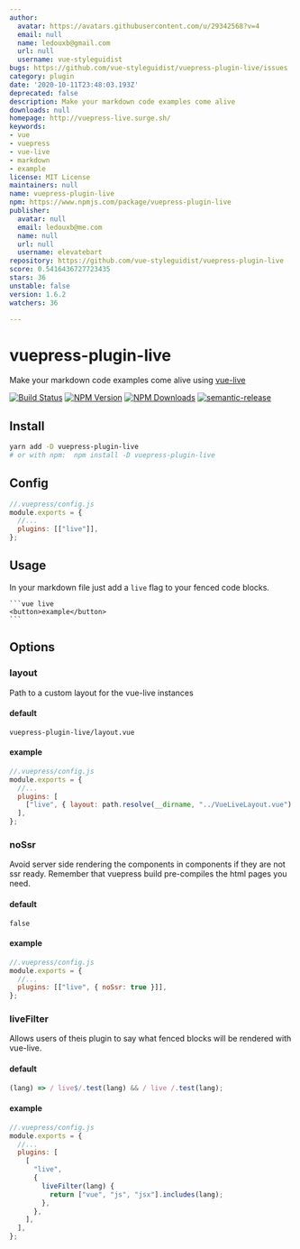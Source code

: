 ```yaml
---
author:
  avatar: https://avatars.githubusercontent.com/u/29342568?v=4
  email: null
  name: ledouxb@gmail.com
  url: null
  username: vue-styleguidist
bugs: https://github.com/vue-styleguidist/vuepress-plugin-live/issues
category: plugin
date: '2020-10-11T23:48:03.193Z'
deprecated: false
description: Make your markdown code examples come alive
downloads: null
homepage: http://vuepress-live.surge.sh/
keywords:
- vue
- vuepress
- vue-live
- markdown
- example
license: MIT License
maintainers: null
name: vuepress-plugin-live
npm: https://www.npmjs.com/package/vuepress-plugin-live
publisher:
  avatar: null
  email: ledouxb@me.com
  name: null
  url: null
  username: elevatebart
repository: https://github.com/vue-styleguidist/vuepress-plugin-live
score: 0.5416436727723435
stars: 36
unstable: false
version: 1.6.2
watchers: 36

---
```


# vuepress-plugin-live

Make your markdown code examples come alive using [vue-live](https://github.com/vue-styleguidist/vue-live)

[![Build Status](https://travis-ci.com/vue-styleguidist/vuepress-plugin-live.svg?branch=master)](https://travis-ci.com/vue-styleguidist/vuepress-plugin-live)
[![NPM Version](https://img.shields.io/npm/v/vuepress-plugin-live.svg)](https://www.npmjs.com/package/vuepress-plugin-live) [![NPM Downloads](https://img.shields.io/npm/dm/vuepress-plugin-live.svg)](https://www.npmjs.com/package/vuepress-plugin-live)
[![semantic-release](https://img.shields.io/badge/%20%20%F0%9F%93%A6%F0%9F%9A%80-semantic--release-e10079.svg)](https://github.com/semantic-release/semantic-release)

## Install

```sh
yarn add -D vuepress-plugin-live
# or with npm:  npm install -D vuepress-plugin-live
```

## Config

```js
//.vuepress/config.js
module.exports = {
  //...
  plugins: [["live"]],
};
```

## Usage

In your markdown file just add a `live` flag to your fenced code blocks.

<pre><code>```vue live
&lt;button&gt;example&lt;/button&gt;
```
</code></pre>

## Options

### layout

Path to a custom layout for the vue-live instances

#### default

`vuepress-plugin-live/layout.vue`

#### example

```js
//.vuepress/config.js
module.exports = {
  //...
  plugins: [
    ["live", { layout: path.resolve(__dirname, "../VueLiveLayout.vue") }],
  ],
};
```

### noSsr

Avoid server side rendering the components in components if they are not ssr ready. Remember that vuepress build pre-compiles the html pages you need.

#### default

`false`

#### example

```js
//.vuepress/config.js
module.exports = {
  //...
  plugins: [["live", { noSsr: true }]],
};
```

### liveFilter

Allows users of theis plugin to say what fenced blocks will be rendered with vue-live.

#### default

```js
(lang) => / live$/.test(lang) && / live /.test(lang);
```

#### example

```js
//.vuepress/config.js
module.exports = {
  //...
  plugins: [
    [
      "live",
      {
        liveFilter(lang) {
          return ["vue", "js", "jsx"].includes(lang);
        },
      },
    ],
  ],
};
```
